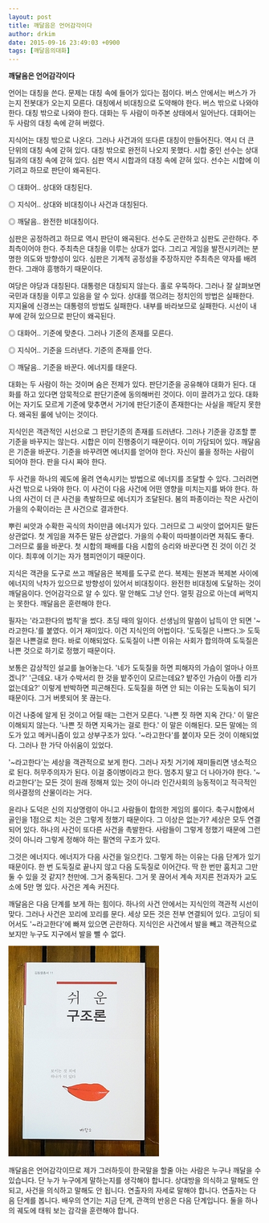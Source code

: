 ```yaml
---
layout: post
title: 깨달음은 언어감각이다
author: drkim
date: 2015-09-16 23:49:03 +0900
tags: [깨달음의대화]
---
```

**깨달음은 언어감각이다**

  


언어는 대칭을 쓴다. 문제는 대칭 속에 들어가 있다는 점이다. 버스 안에서는 버스가 가는지 전봇대가 오는지 모른다. 대칭에서 비대칭으로 도약해야 한다. 버스 밖으로 나와야 한다. 대칭 밖으로 나와야 한다. 대화는 두 사람이 마주본 상태에서 일어난다. 대화어는 두 사람의 대칭 속에 갇혀 버렸다. 

  


지식어는 대칭 밖으로 나온다. 그러나 사건과의 또다른 대칭이 만들어진다. 역시 더 큰 단위의 대칭 속에 갇혀 있다. 대칭 밖으로 완전히 나오지 못했다. 시합 중인 선수는 상대팀과의 대칭 속에 갇혀 있다. 심판 역시 시합과의 대칭 속에 갇혀 있다. 선수는 시합에 이기려고 하므로 판단이 왜곡된다. 

  


◎ 대화어.. 상대와 대칭된다.  
      
◎ 지식어.. 상대와 비대칭이나 사건과 대칭된다.  
      
◎ 깨달음.. 완전한 비대칭이다. 

  


심판은 공정하려고 하므로 역시 판단이 왜곡된다. 선수도 곤란하고 심판도 곤란하다. 주최측이어야 한다. 주최측은 대칭을 이루는 상대가 없다. 그리고 게임을 발전시키려는 분명한 의도와 방향성이 있다. 심판은 기계적 공정성을 주장하지만 주최측은 약자를 배려한다. 그래야 흥행하기 때문이다. 

  


여당은 야당과 대칭된다. 대통령은 대칭되지 않는다. 홀로 우뚝하다. 그러나 잘 살펴보면 국민과 대칭을 이루고 있음을 알 수 있다. 상대를 꺾으려는 정치인의 방법은 실패한다. 지지율에 신경쓰는 대통령의 방법도 실패한다. 내부를 바라보므로 실패한다. 시선이 내부에 갇혀 있으므로 판단이 왜곡된다. 

  


◎ 대화어.. 기준에 맞춘다. 그러나 기준의 존재를 모른다.   
      
◎ 지식어.. 기준을 드러낸다. 기준의 존재를 안다.  
      
◎ 깨달음.. 기준을 바꾼다. 에너지를 태운다. 

  


대화는 두 사람이 하는 것이며 숨은 전제가 있다. 판단기준을 공유해야 대화가 된다. 대화를 하고 있다면 암묵적으로 판단기준에 동의해버린 것이다. 이미 끌려가고 있다. 대화어는 자기도 모르게 기준에 맞추면서 거기에 판단기준이 존재한다는 사실을 깨닫지 못한다. 왜곡된 룰에 낚이는 것이다. 

  


지식인은 객관적인 시선으로 그 판단기준의 존재를 드러낸다. 그러나 기준을 강조할 뿐 기준을 바꾸지는 않는다. 시합은 이미 진행중이기 때문이다. 이미 가담되어 있다. 깨달음은 기준을 바꾼다. 기준을 바꾸려면 에너지를 얻어야 한다. 자신이 룰을 정하는 사람이 되어야 한다. 판을 다시 짜야 한다. 

  


두 사건을 하나의 궤도에 올려 연속시키는 방법으로 에너지를 조달할 수 있다. 그러려면 사건 밖으로 나와야 한다. 이 사건이 다음 사건에 어떤 영향을 미치는지를 봐야 한다. 하나의 사건이 더 큰 사건을 촉발하므로 에너지가 조달된다. 봄의 파종이라는 작은 사건이 가을의 수확이라는 큰 사건으로 결과한다. 

  


뿌린 씨앗과 수확한 곡식의 차이만큼 에너지가 있다. 그러므로 그 씨앗이 없어지든 말든 상관없다. 첫 게임을 져주든 말든 상관없다. 가을의 수확이 따따블이라면 져줘도 좋다. 그러므로 룰을 바꾼다. 첫 시합의 패배를 다음 시합의 승리와 바꾼다면 진 것이 이긴 것이다. 최후에 이기는 자가 챔피언이기 때문이다. 

  


지식은 객관을 도구로 쓰고 깨달음은 복제를 도구로 쓴다. 복제는 원본과 복제본 사이에 에너지의 낙차가 있으므로 방향성이 있어서 비대칭이다. 완전한 비대칭에 도달하는 것이 깨달음이다. 언어감각으로 알 수 있다. 말 안해도 그냥 안다. 얼핏 감으로 아는데 써먹지는 못한다. 깨달음은 훈련해야 한다. 

  


필자는 '라고한다의 법칙'을 썼다. 초딩 때의 일이다. 선생님의 말씀이 납득이 안 되면 '~라고한다.'를 붙였다. 이거 재미있다. 이건 지식인의 어법이다. '도둑질은 나쁘다.≫ 도둑질은 나쁜걸로 한다. 바로 이해되었다. 도둑질이 나쁜 이유는 사회가 합의하여 도둑질은 나쁜 것으로 하기로 정했기 때문이다. 

  


보통은 감상적인 설교를 늘어놓는다. '네가 도둑질을 하면 피해자의 가슴이 얼마나 아프겠니?' '근데요. 내가 수박서리 한 것을 밭주인이 모르는데요? 밭주인 가슴이 아플 리가 없는데요?' 이렇게 반박하면 피곤해진다. 도둑질을 하면 안 되는 이유는 도둑놈이 되기 때문이다. 그거 버릇되어 못 끊는다. 

  


이건 나중에 알게 된 것이고 어릴 때는 그런거 모른다. '나쁜 짓 하면 지옥 간다.' 이 말은 이해되지 않는다. '나쁜 짓 하면 지옥가는 걸로 한다.' 이 말은 이해된다. 모든 말에는 의도가 있고 메커니즘이 있고 상부구조가 있다. '~라고한다'를 붙이자 모든 것이 이해되었다. 그러나 한 가닥 아쉬움이 있었다. 

  


'~라고한다'는 세상을 객관적으로 보게 한다. 그러나 자칫 거기에 재미들리면 냉소적으로 된다. 허무주의자가 된다. 이걸 중이병이라고 한다. 멈추지 말고 더 나아가야 한다. '~라고한다'는 모든 것이 원래 정해져 있는 것이 아니라 인간사회의 능동적이고 적극적인 의사결정의 산물이라는 거다. 

  


윤리나 도덕은 신의 지상명령이 아니고 사람들이 합의한 게임의 룰이다. 축구시합에서 골인을 1점으로 치는 것은 그렇게 정했기 때문이다. 그 이상은 없는가? 세상은 모두 연결되어 있다. 하나의 사건이 또다른 사건을 촉발한다. 사람들이 그렇게 정했기 때문에 그런 것이 아니라 그렇게 정해야 하는 필연의 구조가 있다. 

  


그것은 에너지다. 에너지가 다음 사건을 일으킨다. 그렇게 하는 이유는 다음 단계가 있기 때문이다. 한 번 도둑질로 끝나지 않고 다음 도둑질로 이어간다. 딱 한 번만 훔치고 그만둘 수 있을 것 같지? 천만에. 그거 중독된다. 그거 못 끊어서 계속 저지른 전과자가 교도소에 5만 명 있다. 사건은 계속 커진다. 

  


깨달음은 다음 단계를 보게 하는 힘이다. 하나의 사건 안에서는 지식인의 객관적 시선이 맞다. 그러나 사건은 꼬리에 꼬리를 문다. 세상 모든 것은 전부 연결되어 있다. 고딩이 되어서도 '~라고한다'에 빠져 있으면 곤란하다. 지식인은 사건에서 발을 빼고 객관적으로 보지만 누구도 지구에서 발을 뺄 수 없다. 

  


  



 
![](/files/attach/images/198/674/621/DSC01488.JPG) 

  


깨달음은 언어감각이므로 제가 그러하듯이 한국말을 할줄 아는 사람은 누구나 깨달을 수 있습니다. 단 누가 누구에게 말하는지를 생각해야 합니다. 상대방을 의식하고 말해도 안 되고, 사건을 의식하고 말해도 안 됩니다. 연출자의 자세로 말해야 합니다. 연출자는 다음 단계를 봅니다. 배우의 연기는 지금 단계, 관객의 반응은 다음 단계입니다. 둘을 하나의 궤도에 태워 보는 감각을 훈련해야 합니다.